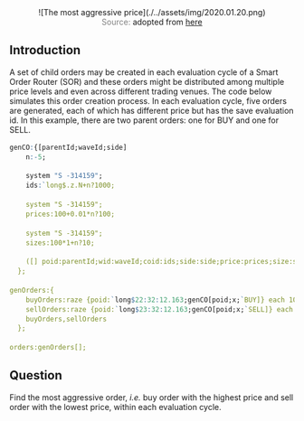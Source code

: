 <span style="display:block;text-align:center">
![The most aggressive price](./../assets/img/2020.01.20.png)
</span>
<span style="display:block;text-align:center"><font color="grey">Source: </font>adopted from <a href="https://s3.amazonaws.com/storage-ubertor-com/indranilghosh.myubertor.com/content/image/508.jpg">here</a></span>


## Introduction
A set of child orders may be created in each evaluation cycle of a Smart Order Router (SOR) and these orders might be distributed among multiple price levels and even across different trading venues. The code below simulates this order creation process. In each evaluation cycle, five orders are generated, each of which has different price but has the save evaluation id. In this example, there are two parent orders: one for BUY and one for SELL.

```q
genCO:{[parentId;waveId;side]
    n:-5;

    system "S -314159";
    ids:`long$.z.N+n?1000;

    system "S -314159";
    prices:100+0.01*n?100;

    system "S -314159";
    sizes:100*1+n?10;

    ([] poid:parentId;wid:waveId;coid:ids;side:side;price:prices;size:sizes)
  };

genOrders:{
    buyOrders:raze {poid:`long$22:32:12.163;genCO[poid;x;`BUY]} each 101+til 20;
    sellOrders:raze {poid:`long$23:32:12.163;genCO[poid;x;`SELL]} each 101+til 20;
    buyOrders,sellOrders
  };

orders:genOrders[];
```


## Question
Find the most aggressive order, *i.e.* buy order with the highest price and sell order with the lowest price, within each evaluation cycle.
